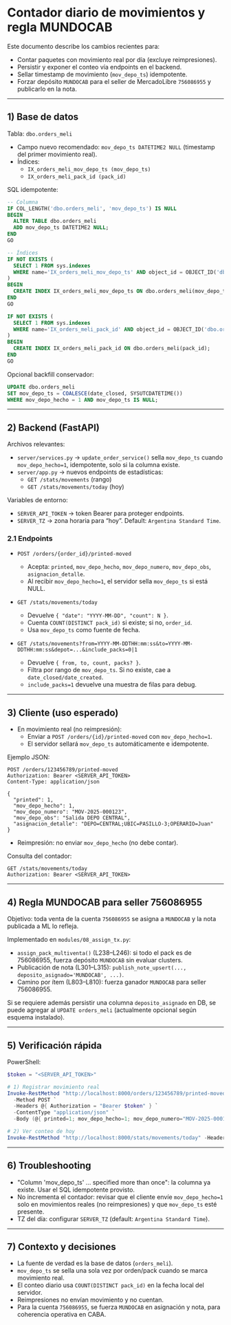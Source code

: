 # Contador diario de movimientos y regla MUNDOCAB

Este documento describe los cambios recientes para:

- Contar paquetes con movimiento real por día (excluye reimpresiones).
- Persistir y exponer el conteo vía endpoints en el backend.
- Sellar timestamp de movimiento (`mov_depo_ts`) idempotente.
- Forzar depósito `MUNDOCAB` para el seller de MercadoLibre `756086955` y publicarlo en la nota.

---

## 1) Base de datos

Tabla: `dbo.orders_meli`

- Campo nuevo recomendado: `mov_depo_ts DATETIME2 NULL` (timestamp del primer movimiento real).
- Índices:
  - `IX_orders_meli_mov_depo_ts (mov_depo_ts)`
  - `IX_orders_meli_pack_id (pack_id)`

SQL idempotente:

```sql
-- Columna
IF COL_LENGTH('dbo.orders_meli', 'mov_depo_ts') IS NULL
BEGIN
  ALTER TABLE dbo.orders_meli
  ADD mov_depo_ts DATETIME2 NULL;
END
GO

-- Índices
IF NOT EXISTS (
  SELECT 1 FROM sys.indexes 
  WHERE name='IX_orders_meli_mov_depo_ts' AND object_id = OBJECT_ID('dbo.orders_meli')
)
BEGIN
  CREATE INDEX IX_orders_meli_mov_depo_ts ON dbo.orders_meli(mov_depo_ts);
END
GO

IF NOT EXISTS (
  SELECT 1 FROM sys.indexes 
  WHERE name='IX_orders_meli_pack_id' AND object_id = OBJECT_ID('dbo.orders_meli')
)
BEGIN
  CREATE INDEX IX_orders_meli_pack_id ON dbo.orders_meli(pack_id);
END
GO
```

Opcional backfill conservador:

```sql
UPDATE dbo.orders_meli
SET mov_depo_ts = COALESCE(date_closed, SYSUTCDATETIME())
WHERE mov_depo_hecho = 1 AND mov_depo_ts IS NULL;
```

---

## 2) Backend (FastAPI)

Archivos relevantes:
- `server/services.py` → `update_order_service()` sella `mov_depo_ts` cuando `mov_depo_hecho=1`, idempotente, solo si la columna existe.
- `server/app.py` → nuevos endpoints de estadísticas:
  - `GET /stats/movements` (rango)
  - `GET /stats/movements/today` (hoy)

Variables de entorno:
- `SERVER_API_TOKEN` → token Bearer para proteger endpoints.
- `SERVER_TZ` → zona horaria para “hoy”. Default: `Argentina Standard Time`.

### 2.1 Endpoints

- `POST /orders/{order_id}/printed-moved`
  - Acepta: `printed`, `mov_depo_hecho`, `mov_depo_numero`, `mov_depo_obs`, `asignacion_detalle`.
  - Al recibir `mov_depo_hecho=1`, el servidor sella `mov_depo_ts` si está NULL.

- `GET /stats/movements/today`
  - Devuelve `{ "date": "YYYY-MM-DD", "count": N }`.
  - Cuenta `COUNT(DISTINCT pack_id)` si existe; si no, `order_id`.
  - Usa `mov_depo_ts` como fuente de fecha.

- `GET /stats/movements?from=YYYY-MM-DDTHH:mm:ss&to=YYYY-MM-DDTHH:mm:ss&depot=...&include_packs=0|1`
  - Devuelve `{ from, to, count, packs? }`.
  - Filtra por rango de `mov_depo_ts`. Si no existe, cae a `date_closed/date_created`.
  - `include_packs=1` devuelve una muestra de filas para debug.

---

## 3) Cliente (uso esperado)

- En movimiento real (no reimpresión):
  - Enviar a `POST /orders/{id}/printed-moved` con `mov_depo_hecho=1`.
  - El servidor sellará `mov_depo_ts` automáticamente e idempotente.

Ejemplo JSON:

```http
POST /orders/123456789/printed-moved
Authorization: Bearer <SERVER_API_TOKEN>
Content-Type: application/json

{
  "printed": 1,
  "mov_depo_hecho": 1,
  "mov_depo_numero": "MOV-2025-000123",
  "mov_depo_obs": "Salida DEPO CENTRAL",
  "asignacion_detalle": "DEPO=CENTRAL;UBIC=PASILLO-3;OPERARIO=Juan"
}
```

- Reimpresión: no enviar `mov_depo_hecho` (no debe contar).

Consulta del contador:

```http
GET /stats/movements/today
Authorization: Bearer <SERVER_API_TOKEN>
```

---

## 4) Regla MUNDOCAB para seller 756086955

Objetivo: toda venta de la cuenta `756086955` se asigna a `MUNDOCAB` y la nota publicada a ML lo refleja.

Implementado en `modules/08_assign_tx.py`:
- `assign_pack_multiventa()` (L238–L246): si todo el pack es de 756086955, fuerza depósito `MUNDOCAB` sin evaluar clusters.
- Publicación de nota (L301–L315): `publish_note_upsert(..., deposito_asignado='MUNDOCAB', ...)`.
- Camino por ítem (L803–L810): fuerza ganador `MUNDOCAB` para seller 756086955.

Si se requiere además persistir una columna `deposito_asignado` en DB, se puede agregar al `UPDATE orders_meli` (actualmente opcional según esquema instalado).

---

## 5) Verificación rápida

PowerShell:

```powershell
$token = "<SERVER_API_TOKEN>"

# 1) Registrar movimiento real
Invoke-RestMethod "http://localhost:8000/orders/123456789/printed-moved" `
  -Method POST `
  -Headers @{ Authorization = "Bearer $token" } `
  -ContentType "application/json" `
  -Body (@{ printed=1; mov_depo_hecho=1; mov_depo_numero="MOV-2025-000123"; mov_depo_obs="Salida" } | ConvertTo-Json)

# 2) Ver conteo de hoy
Invoke-RestMethod "http://localhost:8000/stats/movements/today" -Headers @{ Authorization = "Bearer $token" }
```

---

## 6) Troubleshooting

- "Column 'mov_depo_ts' ... specified more than once": la columna ya existe. Usar el SQL idempotente provisto.
- No incrementa el contador: revisar que el cliente envíe `mov_depo_hecho=1` solo en movimientos reales (no reimpresiones) y que `mov_depo_ts` esté presente.
- TZ del día: configurar `SERVER_TZ` (default: `Argentina Standard Time`).

---

## 7) Contexto y decisiones

- La fuente de verdad es la base de datos (`orders_meli`).
- `mov_depo_ts` se sella una sola vez por orden/pack cuando se marca movimiento real.
- El conteo diario usa `COUNT(DISTINCT pack_id)` en la fecha local del servidor.
- Reimpresiones no envían movimiento y no cuentan.
- Para la cuenta `756086955`, se fuerza `MUNDOCAB` en asignación y nota, para coherencia operativa en CABA.
